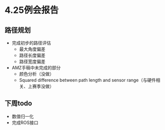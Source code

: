 # 4.25例会报告

## 路径规划
- 完成初步的路径评估
  - 最大角度偏差
  - 路径长度偏差
  - 路径宽度偏差
- AMZ手稿中未完成的部分
  - 颜色分析（没做）
  - Squared difference between path length and sensor range（与硬件相关、上赛季没做）

## 下周todo
- 数值归一化
- 完成ROS接口